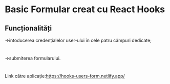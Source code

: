 # Basic Formular creat cu React Hooks

## Funcționalități
->intoducerea credențialelor user-ului în cele patru câmpuri dedicate;
#
->submiterea formularului.
#
Link către aplicație:https://hooks-users-form.netlify.app/




